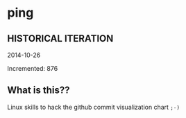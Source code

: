 # ping

## HISTORICAL ITERATION
2014-10-26

Incremented: 876

## What is this?? 
Linux skills to hack the github commit visualization chart `;-)`
